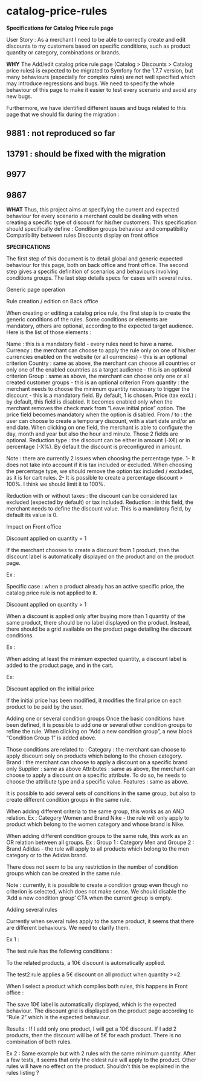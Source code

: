# catalog-price-rules

**Specifications for Catalog Price rule page**

User Story : As a merchant I need to be able to correctly create and edit discounts to my customers based on specific conditions, such as product quantity or category, combinations or brands.

**WHY** The Add/edit catalog price rule page \(Catalog &gt; Discounts &gt; Catalog price rules\) is expected to be migrated to Symfony for the 1.7.7 version, but many behaviours \(especially for complex rules\) are not well specified which may introduce regressions and bugs. We need to specify the whole behaviour of this page to make it easier to test every scenario and avoid any new bugs.

Furthermore, we have identified different issues and bugs related to this page that we should fix during the migration :

## 9881 : not reproduced so far

## 13791 : should be fixed with the migration

## 9977

## 9867

**WHAT** Thus, this project aims at specifying the current and expected behaviour for every scenario a merchant could be dealing with when creating a specific type of discount for his/her customers. This specification should specifically define : Condition groups behaviour and compatibility Compatibility between rules Discounts display on front office

**SPECIFICATIONS**

The first step of this document is to detail global and generic expected behaviour for this page, both on back office and front office. The second step gives a specific definition of scenarios and behaviours involving conditions groups. The last step details specs for cases with several rules.

Generic page operation

Rule creation / edition on Back office

When creating or editing a catalog price rule, the first step is to create the generic conditions of the rules. Some conditions or elements are mandatory, others are optional, according to the expected target audience. Here is the list of those elements :

Name : this is a mandatory field - every rules need to have a name. Currency : the merchant can choose to apply the rule only on one of his/her currencies enabled on the website \(or all currencies\) - this is an optional criterion Country : same as above, the merchant can choose all countries or only one of the enabled countries as a target audience - this is an optional criterion Group : same as above, the merchant can choose only one or all created customer groups - this is an optional criterion From quantity : the merchant needs to choose the minimum quantity necessary to trigger the discount - this is a mandatory field. By default, 1 is chosen. Price \(tax excl.\) : by default, this field is disabled. It becomes enabled only when the merchant removes the check mark from “Leave initial price” option. The price field becomes mandatory when the option is disabled. From / to : the user can choose to create a temporary discount, with a start date and/or an end date. When clicking on one field, the merchant is able to configure the day, month and year but also the hour and minute. Those 2 fields are optional. Reduction type : the discount can be either in amount \(-X€\) or in percentage \(-X%\). By default the discount is preconfigured in amount.

Note : there are currently 2 issues when choosing the percentage type. 1- It does not take into account if it is tax included or excluded. When choosing the percentage type, we should remove the option tax included / excluded, as it is for cart rules. 2- It is possible to create a percentage discount &gt; 100%. I think we should limit it to 100%.

Reduction with or without taxes : the discount can be considered tax excluded \(expected by default\) or tax included. Reduction : in this field, the merchant needs to define the discount value. This is a mandatory field, by default its value is 0.

Impact on Front office

Discount applied on quantity = 1

If the merchant chooses to create a discount from 1 product, then the discount label is automatically displayed on the product and on the product page.

Ex :

Specific case : when a product already has an active specific price, the catalog price rule is not applied to it.

Discount applied on quantity &gt; 1

When a discount is applied only after buying more than 1 quantity of the same product, there should be no label displayed on the product. Instead, there should be a grid available on the product page detailing the discount conditions.

Ex :

When adding at least the minimum expected quantity, a discount label is added to the product page, and in the cart.

Ex:

Discount applied on the initial price

If the initial price has been modified, it modifies the final price on each product to be paid by the user.

Adding one or several condition groups Once the basic conditions have been defined, it is possible to add one or several other condition groups to refine the rule. When clicking on “Add a new condition group”, a new block “Condition Group 1” is added above.

Those conditions are related to : Category : the merchant can choose to apply discount only on products which belong to the chosen category. Brand : the merchant can choose to apply a discount on a specific brand only Supplier : same as above Attributes : same as above, the merchant can choose to apply a discount on a specific attribute. To do so, he needs to choose the attribute type and a specific value. Features : same as above.

It is possible to add several sets of conditions in the same group, but also to create different condition groups in the same rule.

When adding different criteria to the same group, this works as an AND relation. Ex : Category Women and Brand Nike - the rule will only apply to product which belong to the women category and whose brand is Nike.

When adding different condition groups to the same rule, this work as an OR relation between all groups. Ex : Group 1 : Category Men and Groupe 2 : Brand Adidas - the rule will apply to all products which belong to the men category or to the Adidas brand.

There does not seem to be any restriction in the number of condition groups which can be created in the same rule.

Note : currently, it is possible to create a condition group even though no criterion is selected, which does not make sense. We should disable the ‘Add a new condition group’ CTA when the current group is empty.

Adding several rules

Currently when several rules apply to the same product, it seems that there are different behaviours. We need to clarify them.

Ex 1 :

The test rule has the following conditions :

To the related products, a 10€ discount is automatically applied.

The test2 rule applies a 5€ discount on all product when quantity &gt;=2.

When I select a product which complies both rules, this happens in Front office :

The save 10€ label is automatically displayed, which is the expected behaviour. The discount grid is displayed on the product page according to “Rule 2” which is the expected behaviour.

Results : If I add only one product, I will get a 10€ discount. If I add 2 products, then the discount will be of 5€ for each product. There is no combination of both rules.

Ex 2 : Same example but with 2 rules with the same minimum quantity. After a few tests, it seems that only the oldest rule will apply to the product. Other rules will have no effect on the product. Shouldn’t this be explained in the rules listing ?

